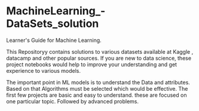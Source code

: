 # MachineLearning_-DataSets_solution

Learner's Guide for Machine Learning.

This Repositoryy contains solutions to various datasets available at Kaggle , datacamp and other popular sources. If you are new to data science, these project  notebooks would help to improve your understanding and get experience to various models.

The important point in ML models is to understand the Data and attributes. Based on that Algorithms must be selected which would be effective.
The first few projects are basic and easy to understand. these are focused on one particular topic. Followed by advanced problems.

